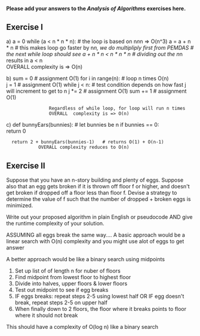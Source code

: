 #### Please add your answers to the ***Analysis of  Algorithms*** exercises here.

## Exercise I


a)  a = 0
    while (a < n * n * n):  # the loop is based on n*n*n => O(n^3)
      a = a + n * n         # this makes loop go faster by n*n, we do multipliply first from PEMDAS
                        # the next while loop should see a + n * n < n * n * n
                        # dividing out the n*n results in a < n    
                        OVERALL complexity is => O(n)


b)  sum = 0                 # assignment O(1)
    for i in range(n):      # loop n times  O(n)    
      j = 1                 # assignment O(1)
      while j < n:          # test condition depends on how fast j will increment to get to n
        j *= 2              # assignment O(1)
        sum += 1            # assignment O(1)

                    Regardless of while loop, for loop will run n times
                    OVERALL  complexity is => O(n)

c)
 def bunnyEars(bunnies):  # let bunnies be n
      if bunnies == 0:      
        return 0        

      return 2 + bunnyEars(bunnies-1)   # returns O(1) + O(n-1)
                OVERALL complexity reduces to O(n)
                    


## Exercise II
Suppose that you have an n-story building and plenty of eggs. Suppose also that an egg gets broken if it is thrown off floor f or higher, and doesn't get broken if dropped off a floor less than floor f. Devise a strategy to determine the value of f such that the number of dropped + broken eggs is minimized.

Write out your proposed algorithm in plain English or pseudocode AND give the runtime complexity of your solution.

ASSUMING all eggs break the same way....
A basic approach would be a linear search with O(n) complexity and you might use alot of eggs to get answer

A better approach would be like a binary search using midpoints
1) Set up list of of length n for nuber of floors
2) Find midpoint from lowest floor to highest floor
3) Divide into halves, upper floors & lower floors
4) Test out midpoint to see if egg breaks
5) IF eggs breaks: repeat steps 2-5 using lowest half
    OR
   IF egg doesn't break, repeat steps 2-5 on upper half
6) When finally down to 2 floors, the floor where it breaks points to floor where it should not break   

This should have a complexity of O(log n) like a binary search


